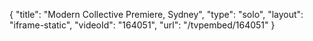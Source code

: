 {
    "title": "Modern Collective Premiere, Sydney",
    "type": "solo",
    "layout": "iframe-static",
    "videoId": "164051",
    "url": "\/tvpembed\/164051"
}